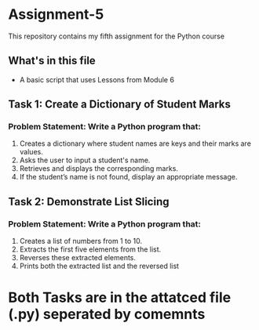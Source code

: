 # Assignment-5
This repository contains my fifth assignment for the Python course
## What's in this file 
- A basic script that uses Lessons from Module 6
  
## Task 1: Create a Dictionary of Student Marks

### Problem Statement: Write a Python program that:
1.   Creates a dictionary where student names are keys and their marks are values.
2.   Asks the user to input a student's name.
3.   Retrieves and displays the corresponding marks.
4.   If the student’s name is not found, display an appropriate message.

## Task 2: Demonstrate List Slicing 
### Problem Statement: Write a Python program that:
1.   Creates a list of numbers from 1 to 10.
2.   Extracts the first five elements from the list.
3.   Reverses these extracted elements.
4.   Prints both the extracted list and the reversed list


# Both Tasks are in the attatced file (.py) seperated by comemnts

